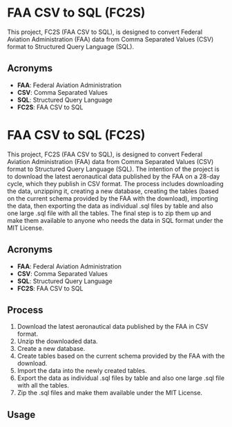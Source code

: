 # FAA CSV to SQL (FC2S)

This project, FC2S (FAA CSV to SQL), is designed to convert Federal Aviation Administration (FAA) data from Comma Separated Values (CSV) format to Structured Query Language (SQL).

## Acronyms

- **FAA**: Federal Aviation Administration
- **CSV**: Comma Separated Values
- **SQL**: Structured Query Language
- **FC2S**: FAA CSV to SQL

# FAA CSV to SQL (FC2S)

This project, FC2S (FAA CSV to SQL), is designed to convert Federal Aviation Administration (FAA) data from Comma Separated Values (CSV) format to Structured Query Language (SQL). The intention of the project is to download the latest aeronautical data published by the FAA on a 28-day cycle, which they publish in CSV format. The process includes downloading the data, unzipping it, creating a new database, creating the tables (based on the current schema provided by the FAA with the download), importing the data, then exporting the data as individual .sql files by table and also one large .sql file with all the tables. The final step is to zip them up and make them available to anyone who needs the data in SQL format under the MIT License.

## Acronyms

- **FAA**: Federal Aviation Administration
- **CSV**: Comma Separated Values
- **SQL**: Structured Query Language
- **FC2S**: FAA CSV to SQL

## Process

1. Download the latest aeronautical data published by the FAA in CSV format.
2. Unzip the downloaded data.
3. Create a new database.
4. Create tables based on the current schema provided by the FAA with the download.
5. Import the data into the newly created tables.
6. Export the data as individual .sql files by table and also one large .sql file with all the tables.
7. Zip the .sql files and make them available under the MIT License.

## Usage

